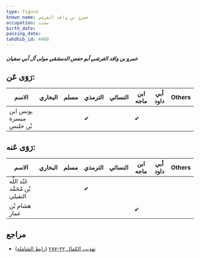 ```yaml
---
type: figure
known_name: عمرو بن واقد القرشي
occupation: محدث
birth_date:
passing_date:
tahdhib_id: 4468
---
```

##### عمرو بن واقد القرشي أبو حفص الدمشقي مولى آل أبي سفيان

## رَوَى عَن:
| الاسم                   | البخاري | مسلم | الترمذي | النسائي | ابن ماجه | أبي داود | Others |
| ----------------------- | ------- | ---- | ------- | ------- | -------- | -------- | ------ |
| يونس ابن ميسرة بْن حلبس |         |      | ✔       |         | ✔        |          |        |
## رَوَى عَنه:
| الاسم                             | البخاري | مسلم | الترمذي | النسائي | ابن ماجه | أبي داود | Others |
| --------------------------------- | ------- | ---- | ------- | ------- | -------- | -------- | ------ |
| عَبْد اللَّه بْن مُحَمَّد النفيلي |         |      | ✔       |         |          |          |        |
| هشام بْن عمار                     |         |      |         |         | ✔        |          |        |
## مراجع
- [تهذيب الكمال ٢٢-٢٨٧](obsidian://open?vault=Tahdhib-al-Kamal&file=Figures/٤٤٦٨-عمرو%20بن%20واقد%20القرشي%20أبو%20حفص%20الدمشقي%20مولى%20آل%20أبي%20سفيان) ([رابط الشاملة](https://shamela.ws/book/3722/11540))